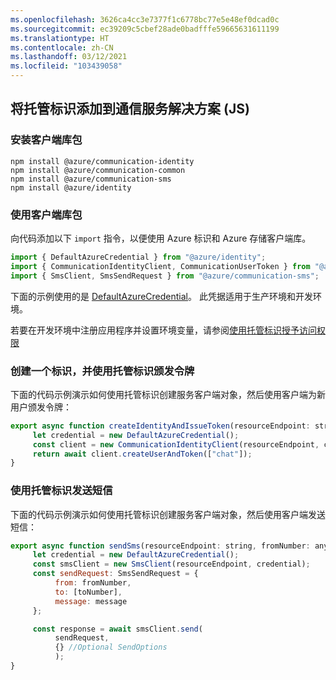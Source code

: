 ```yaml
---
ms.openlocfilehash: 3626ca4cc3e7377f1c6778bc77e5e48ef0dcad0c
ms.sourcegitcommit: ec39209c5cbef28ade0badfffe59665631611199
ms.translationtype: HT
ms.contentlocale: zh-CN
ms.lasthandoff: 03/12/2021
ms.locfileid: "103439058"
---
```

## <a name="add-managed-identity-to-your-communication-services-solution-js"></a>将托管标识添加到通信服务解决方案 (JS)

### <a name="install-the-client-library-packages"></a>安装客户端库包

```console
npm install @azure/communication-identity
npm install @azure/communication-common
npm install @azure/communication-sms
npm install @azure/identity
```

### <a name="use-the-client-library-packages"></a>使用客户端库包

向代码添加以下 `import` 指令，以便使用 Azure 标识和 Azure 存储客户端库。

```typescript
import { DefaultAzureCredential } from "@azure/identity";
import { CommunicationIdentityClient, CommunicationUserToken } from "@azure/communication-identity";
import { SmsClient, SmsSendRequest } from "@azure/communication-sms";
```

下面的示例使用的是 [DefaultAzureCredential](/javascript/api/azure.identity.defaultazurecredential)。 此凭据适用于生产环境和开发环境。

若要在开发环境中注册应用程序并设置环境变量，请参阅[使用托管标识授予访问权限](../managed-identity-from-cli.md)  

### <a name="create-an-identity-and-issue-a-token-with-managed-identity"></a>创建一个标识，并使用托管标识颁发令牌

下面的代码示例演示如何使用托管标识创建服务客户端对象，然后使用客户端为新用户颁发令牌：

```JavaScript
export async function createIdentityAndIssueToken(resourceEndpoint: string): Promise<CommunicationUserToken> {
     let credential = new DefaultAzureCredential();
     const client = new CommunicationIdentityClient(resourceEndpoint, credential);
     return await client.createUserAndToken(["chat"]);
}
```

### <a name="send-an-sms-with-managed-identity"></a>使用托管标识发送短信

下面的代码示例演示如何使用托管标识创建服务客户端对象，然后使用客户端发送短信：

```JavaScript
export async function sendSms(resourceEndpoint: string, fromNumber: any, toNumber: any, message: string) {
     let credential = new DefaultAzureCredential();
     const smsClient = new SmsClient(resourceEndpoint, credential);
     const sendRequest: SmsSendRequest = { 
          from: fromNumber, 
          to: [toNumber], 
          message: message 
     };

     const response = await smsClient.send(
          sendRequest, 
          {} //Optional SendOptions
          );
}
```

